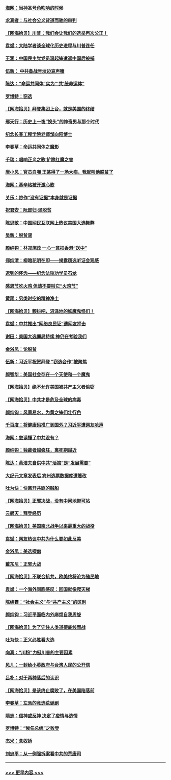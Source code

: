 #### [海网：当神圣号角吹响的时候](../pages/nsc993/n12595891.md?t=12051651) 
#### [求真者：与社会公义背道而驰的审判](../pages/nsc993/n12595868.md?t=12051651) 
#### [【网海拾贝】川普：我们会让我们的选举再次公正！](../pages/nsc993/n12594930.md?t=12051651) 
#### [袁斌：大陆学者谈全球化历史进程与川普连任](../pages/nsc993/n12594690.md?t=12051651) 
#### [王涵：中国民主党党员温起锋遣返中国后被捕](../pages/nsc993/n12594540.md?t=12051651) 
#### [伍新： 中共备战号坟边哀声嚎](../pages/nsc993/n12593086.md?t=12051651) 
#### [陈达：“命运共同体”实为“‘共’统命运体”](../pages/nsc993/n12590865.md?t=12051651) 
#### [罗博特：窃选](../pages/nsc993/n12590619.md?t=12051651) 
#### [【网海拾贝】拜登集团上台，就是美国的终结](../pages/nsc993/n12589725.md?t=12051651) 
#### [邢天行：历史上一夜“换头”的神奇男与那个时代](../pages/nsc993/n12589424.md?t=12051651) 
#### [纪念长春工程学院老师邹向阳博士](../pages/nsc993/n12585390.md?t=12051651) 
#### [李春草：命运共同体之魔影](../pages/nsc993/n12585026.md?t=12051651) 
#### [千瑞：唱响正义之歌 铲除红魔之害](../pages/nsc993/n12585002.md?t=12051651) 
#### [唐小风：官员自嘲 王某得了一场大病，我就叫他脱贫了](../pages/nsc993/n12584981.md?t=12051651) 
#### [海网：基辛格被开激心歌](../pages/nsc993/n12584946.md?t=12051651) 
#### [关乐：炒作“没有证据”本身就是证据](../pages/nsc993/n12583146.md?t=12051651) 
#### [祝君安：阮郎归‧颂脱贫](../pages/nsc993/n12583119.md?t=12051651) 
#### [陈思敏：中国网民互联网上热议美国大选舞弊](../pages/nsc993/n12582845.md?t=12051651) 
#### [吴新：脱贫谣](../pages/nsc993/n12580839.md?t=12051651) 
#### [颜纯钩：林郑施政 一心一意把香港“送中”](../pages/nsc993/n12580805.md?t=12051651) 
#### [郑纯清：柳暗花明在即——揭露窃选听证会观感](../pages/nsc993/n12580795.md?t=12051651) 
#### [迟到的怀念——纪念法轮功学员石龙](../pages/nsc993/n12580245.md?t=12051651) 
#### [感恩节吃火鸡  但请不要叫它“火鸡节”](../pages/nsc993/n12580252.md?t=12051651) 
#### [黄翔：另类时空的精神净土](../pages/nsc993/n12578638.md?t=12051651) 
#### [【网海拾贝】颤抖吧，沼泽地的妖魔鬼怪们！](../pages/nsc993/n12578552.md?t=12051651) 
#### [袁斌：中共推出“网络良民证”遭网友抨击](../pages/nsc993/n12578511.md?t=12051651) 
#### [谢田：美国大选僵局持续 神仍在考验我们](../pages/nsc993/n12577432.md?t=12051651) 
#### [金浴凤：论脱贫](../pages/nsc993/n12576386.md?t=12051651) 
#### [伍新：习近平祝贺拜登 “窃选合作”被聚焦](../pages/nsc993/n12576358.md?t=12051651) 
#### [颜智华：美国社会存在一个天使和一个魔鬼](../pages/nsc993/n12574299.md?t=12051651) 
#### [【网海拾贝】绝不允许美国被共产主义者偷窃](../pages/nsc993/n12573396.md?t=12051651) 
#### [【网海拾贝】中共才是危及全球的病毒](../pages/nsc993/n12571204.md?t=12051651) 
#### [颜纯钩：风萧易水，为黄之锋们壮行色](../pages/nsc993/n12571487.md?t=12051651) 
#### [千百度：将健康码推广到国外？习近平遭网友呛声](../pages/nsc993/n12570808.md?t=12051651) 
#### [海网：您读懂了中共没有？](../pages/nsc993/n12570487.md?t=12051651) 
#### [颜纯钩：独裁者越疯狂，离死期越近](../pages/nsc993/n12569055.md?t=12051651) 
#### [陈达：黄洁夫自供中共“活摘”是“发展需要”](../pages/nsc993/n12568541.md?t=12051651) 
#### [大纪元文章发表后 宾州选票数据库遭篡改](../pages/nsc993/n12568105.md?t=12051651) 
#### [吐为快：快离开共匪的贼船](../pages/nsc993/n12568462.md?t=12051651) 
#### [【网海拾贝】正邪决战，没有中间地带可站](../pages/nsc993/n12568439.md?t=12051651) 
#### [云鹤天：拜登经历](../pages/nsc993/n12567294.md?t=12051651) 
#### [【网海拾贝】美国南北战争以来最重大的战役](../pages/nsc993/n12567247.md?t=12051651) 
#### [袁斌：网友热议中共为什么要如此反美](../pages/nsc993/n12567162.md?t=12051651) 
#### [金浴凤：美选探幽](../pages/nsc993/n12567147.md?t=12051651) 
#### [戴东尼：正邪大战](../pages/nsc993/n12567033.md?t=12051651) 
#### [【网海拾贝】不联合抗共，欧美终将沦为殖民地](../pages/nsc993/n12565068.md?t=12051651) 
#### [袁斌：一个海外同胞感叹：回国就像爬天梯](../pages/nsc993/n12564986.md?t=12051651) 
#### [陈纬霆：“社会主义”与“共产主义”的区别](../pages/nsc993/n12562417.md?t=12051651) 
#### [颜纯钩：习近平面临内外麻烦自我周旋](../pages/nsc993/n12563356.md?t=12051651) 
#### [【网海拾贝】为了守住人类道德底线而战](../pages/nsc993/n12562542.md?t=12051651) 
#### [吐为快：正义必胜看大选](../pages/nsc993/n12561967.md?t=12051651) 
#### [向真：“川粉”力挺川普的主要因素](../pages/nsc993/n12560774.md?t=12051651) 
#### [风儿：一封给小英政府与台湾人民的公开信](../pages/nsc993/n12560581.md?t=12051651) 
#### [吕朴：对于两种落后的认识](../pages/nsc993/n12560492.md?t=12051651) 
#### [【网海拾贝】是该终止腐败了，在美国陷落前](../pages/nsc993/n12559936.md?t=12051651) 
#### [李春草：左派的竞选荒诞剧](../pages/nsc993/n12558380.md?t=12051651) 
#### [隋志：信神或反神 决定了疫情与选情](../pages/nsc993/n12558255.md?t=12051651) 
#### [罗博特：“候任总统”之败登](../pages/nsc993/n12558189.md?t=12051651) 
#### [杰米：念奴娇](../pages/nsc993/n12558174.md?t=12051651) 
#### [刘忠平：从一例强拆案看中共的荒唐司](../pages/nsc993/n12558036.md?t=12051651) 

----
#### [ >>> 更早内容 <<< ](../indexes/nsc993-earlier.md)
